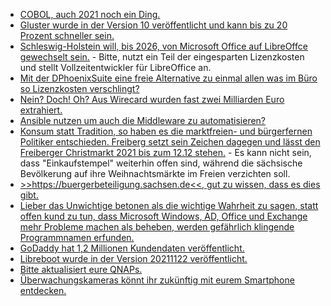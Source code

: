 * [COBOL, auch 2021 noch ein Ding.](https://www.borncity.com/blog/2021/11/21/it-strategie-von-morgen-mit-cobol/)
* [Gluster wurde in der Version 10 veröffentlicht und kann bis zu 20 Prozent schneller sein.](https://www.phoronix.com/scan.php?page=news_item&px=Gluster-10)
* [Schleswig-Holstein will, bis 2026, von Microsoft Office auf LibreOffce gewechselt sein.](https://www.borncity.com/blog/2021/11/21/open-source-bei-bund-und-lndern-ohne-bayern-schleswig-holstein-wechselt-zu-libreoffice/) - Bitte, nutzt ein Teil der eingesparten Lizenzkosten und stellt Vollzeitentwickler für LibreOffice an.
* [Mit der DPhoenixSuite eine freie Alternative zu einmal allen was im Büro so Lizenzkosten verschlingt?](https://www.phoenix-werkstatt.de/#c2653)
* [Nein? Doch! Oh? Aus Wirecard wurden fast zwei Milliarden Euro extrahiert.](https://blog.fefe.de/?ts=9f640666)
* [Ansible nutzen um auch die Middleware zu automatisieren?](https://www.opensourcerers.org/2021/11/22/why-do-you-need-ansible-to-manage-your-middleware-runtimes/)
* [Konsum statt Tradition, so haben es die marktfreien- und bürgerfernen Politiker entschieden. Freiberg setzt sein Zeichen dagegen und lässt den Freiberger Christmarkt 2021 bis zum 12.12 stehen.](https://www.freiberg.de/stadt-und-buerger/aktuelles/neuigkeiten/freiberger-christmarkt-bleibt-bis-12-dezember-stehen) - Es kann nicht sein, dass "Einkaufstempel" weiterhin offen sind, während die sächsische Bevölkerung auf ihre Weihnachtsmärkte im Freien verzichten soll.
* [>>https://buergerbeteiligung.sachsen.de<<, gut zu wissen, dass es dies gibt.](https://buergerbeteiligung.sachsen.de)
* [Lieber das Unwichtige betonen als die wichtige Wahrheit zu sagen, statt offen kund zu tun, dass Microsoft Windows, AD, Office und Exchange mehr Probleme machen als beheben, werden gefährlich klingende Programmnamen erfunden.](https://blog.fefe.de/?ts=9f62c67f)
* [GoDaddy hat 1,2 Millionen Kundendaten veröffentlicht.](https://www.borncity.com/blog/2021/11/23/hoster-godaddy-gehackt-und-12-millionen-kunden-betroffen/)
* [Libreboot wurde in der Version 20211122 veröffentlicht.](https://www.phoronix.com/scan.php?page=news_item&px=Libreboot-20211122)
* [Bitte aktualisiert eure QNAPs.](https://www.borncity.com/blog/2021/11/22/qnas-verffentlicht-nas-update-und-deaktiviert-eine-app/)
* [Überwachungskameras könnt ihr zukünftig mit eurem Smartphone entdecken.](https://netzpolitik.org/2021/studie-versteckte-ueberwachungskameras-mit-dem-smartphone-entdecken/)

